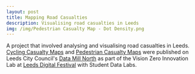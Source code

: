 ```yaml
---
layout: post
title: Mapping Road Casualties
description: Visualising road casualties in Leeds
img: /img/Pedestrian Casualty Map - Dot Density.png
---
```


A project that involved analysing and visualising road casualties in Leeds. <a href="https://datamillnorth.org/products/cycling-casualty-map/">Cycling Casualty Maps</a> and <a href="https://datamillnorth.org/products/pedestrian-casualty-map/">Pedestrian Casualty Maps</a> were published on Leeds City Council's <a href="https://datamillnorth.org/">Data Mill North</a> as part of the Vision Zero Innovation Lab at <a href="https://leedsdigitalfestival.org/">Leeds Digital Festival</a> with Student Data Labs.

<div class="col">
	<img class="col" src="{{ site.baseurl }}/img/Cycling Casualty Map - Dot Density II.png" alt="" title=""/>
</div>

<br>
<br>

<div class="col">
	<img class="col" src="{{ site.baseurl }}/img/Pedestrian Casualty Map - Dot Density II.png" alt="" title=""/>
</div>
